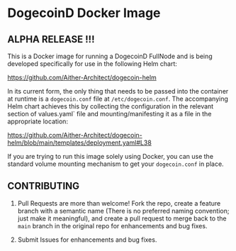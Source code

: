 # DogecoinD Docker Image

## ALPHA RELEASE !!!
This is a Docker image for running a DogecoinD FullNode and is being developed specifically for use in the following Helm chart:

https://github.com/Aither-Architect/dogecoin-helm

In its current form, the only thing that needs to be passed into the container at runtime is a `dogecoin.conf` file at `/etc/dogecoin.conf`. The accompanying Helm chart achieves this by collecting the configuration in the relevant section of values.yaml` file and mounting/manifesting it as a file in the appropriate location:

https://github.com/Aither-Architect/dogecoin-helm/blob/main/templates/deployment.yaml#L38

If you are trying to run this image solely using Docker, you can use the standard volume mounting mechanism to get your `dogecoin.conf` in place.

## CONTRIBUTING
1. Pull Requests are more than welcome! Fork the repo, create a feature branch with a semantic name (There is no preferred naming convention; just make it meaningful), and create a pull request to merge back to the `main` branch in the original repo for enhancements and bug fixes. 

2. Submit Issues for enhancements and bug fixes.